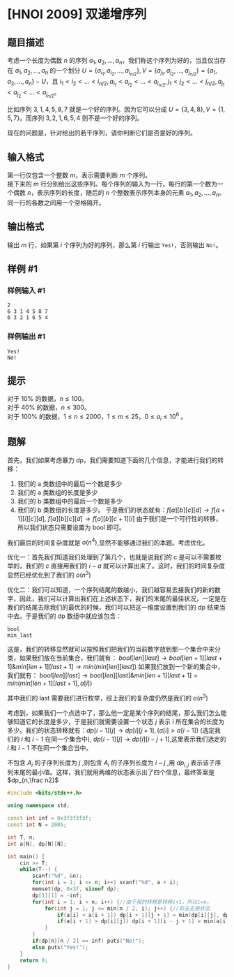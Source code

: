 # [HNOI 2009] 双递增序列

## 题目描述

考虑一个长度为偶数 $n$ 的序列 $a_1, a_2, \dots, a_n$，我们称这个序列为好的，当且仅当存在 $a_1, a_2, \dots, a_n$ 的一个划分 $U=\{ a_{i_1}, a_{i_2}, \dots, a_{i_{n/2}} \}, V=\{ a_{j_1}, a_{j_2}, \dots, a_{j_{n/2}} \}=\{ a_1, a_2, \dots, a_n \}-U$，且 $i_1<i_2< \dots <i_{n/2}, a_{i_1}<a_{i_2}< \dots <a_{i_{n/2}}, j_1<j_2< \dots <j_{n/2}, a_{j_1}<a_{j_2}< \dots <a_{j_{n/2}}$。

比如序列 $3, 1, 4, 5, 8, 7$ 就是一个好的序列。因为它可以分成 $U=\{3, 4, 8\}, V=\{1, 5, 7\}$。而序列 $3, 2, 1, 6, 5, 4$ 则不是一个好的序列。

现在的问题是，针对给出的若干序列，请你判断它们是否是好的序列。

## 输入格式

第一行仅包含一个整数 $m$，表示需要判断 $m$ 个序列。  
接下来的 $m$ 行分别给出这些序列。每个序列的输入为一行，每行的第一个数为一个偶数 $n$，表示序列的长度，随后的 $n$ 个整数表示序列本身的元素 $a_1, a_2, \dots, a_n$。同一行的各数之间用一个空格隔开。

## 输出格式

输出 $m$ 行，如果第 $i$ 个序列为好的序列，那么第 $i$ 行输出 `Yes!`，否则输出 `No!`。

## 样例 #1

### 样例输入 #1

```
2
6 3 1 4 5 8 7
6 3 2 1 6 5 4
```

### 样例输出 #1

```
Yes!
No!
```

## 提示

对于 $10\%$ 的数据，$n \le 100$。  
对于 $40\%$ 的数据，$n \le 300$。  
对于 $100\%$ 的数据，$1 \le n \leq 2000$，$1 \le m \leq 25$，$0 \le a_i \le 10^6$
。


## 题解
首先，我们如果考虑暴力 dp，我们需要知道下面的几个信息，才能进行我们的转移：
1. 我们的 a 类数组中的最后一个数是多少
2. 我们的 a 类数组的长度是多少
3. 我们的 b 类数组中的最后一个数是多少
4. 我们的 b 类数组的长度是多少。
于是我们的状态就有：$f[a][b][c][d]\to f[a+1][i][c][d]$, $f[a][b][c][d]\to f[a][b][c+1][i]$ 由于我们是一个可行性的转移，所以我们状态只需要设置为 bool 即可。

我们最后的时间复杂度就是 $o(n^4)$,显然不能够通过我们的本题。考虑优化。

优化一：首先我们知道我们处理到了第几个，也就是说我们的 c 是可以不需要枚举的，我们的 $c$ 直接用我们的 $i-a$ 就可以计算出来了。这时，我们的时间复杂度显然已经优化到了我们的 $o(n^3)$

优化二：我们可以知道，一个序列结尾的数越小，我们越容易去接我们的新的数字，因此，我们可以计算出我们在上述状态下，我们的末尾的最佳状况，一定是在我们的结尾去除我们的最优的时候，我们可以把这一维度设置到我们的 dp 结果当中去。于是我们的 dp 数组中就应该包含：
```
bool
min_last
```

这是，我们的转移显然就可以按照我们把我们的当前数字放到那一个集合中来分类，如果我们放在当前集合，我们就有：
$bool[len][last]\to bool[len+1][last+1]\&min[len+1][last+1]\to min(min[len][last])$ 
如果我们放到一个新的集合中，我们就有：
$bool[len][last]\to bool[len][last]\&min[len+1][last+1]=min(min[len+1][last+1],a[i])$

其中我们的 last 需要我们进行枚举，综上我们的复杂度仍然是我们的 $o(n^3)$

考虑到，如果我们一个点选中了，那么他一定是某个序列的结尾，那么我们怎么能够知道它的长度是多少，于是我们就需要设置一个状态 $j$ 表示 $i$ 所在集合的长度为多少。我们的状态转移就有：$dp[i-1][j]\to dp[i][j+1],(a[i]>a[i-1])$ (选定我们的 $i$ 和 $i-1$ 在同一个集合中), $dp[i-1][j]\to dp[i][i-j+1]$,这里表示我们选定的 $i$ 和 $i-1$ 不在同一个集合当中。

不包含 $A_i$ 的子序列长度为 $j$ ,则包含 $A_i$ 的子序列长度为 $i-j$ ,用 $dp_{i,j}$ 表示该子序列未尾的最小值。这样，我们就用两维的状态表示出了四个信息，最终答案是 $dp_{n,\frac n2}$ 

```cpp
#include <bits/stdc++.h>

using namespace std;

const int inf = 0x3f3f3f3f;
const int N = 2005; 

int T, n;
int a[N], dp[N][N];

int main() {
	cin >> T;
	while(T--) {
		scanf("%d", &n);
		for(int i = 1; i <= n; i++) scanf("%d", a + i);
		memset(dp, 0x3f, sizeof dp);
		dp[1][1] = -inf;
		for(int i = 1; i < n; i++) {//由于我的转移是转移i+1，所以i<n。
			for(int j = 1; j <= min(n / 2, i); j++) {//剪去无用状态
				if(a[i] < a[i + 1]) dp[i + 1][j + 1] = min(dp[i][j], dp[i + 1][j + 1]);
				if(a[i + 1] > dp[i][j]) dp[i + 1][i - j + 1] = min(a[i], dp[i + 1][i - j + 1]);//转移
			}
		}
		if(dp[n][n / 2] == inf) puts("No!");
		else puts("Yes!");
	}	
	return 0;
}
```